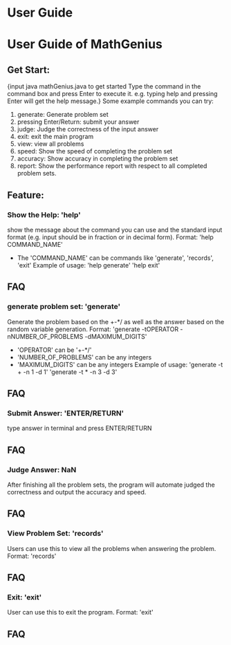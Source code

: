 # User Guide

# User Guide of MathGenius

## Get Start:
{input java mathGenius.java to get started
Type the command in the command box and press Enter to execute it.
e.g. typing help and pressing Enter will get the help message.}
Some example commands you can try:
1. generate: Generate problem set
2. pressing Enter/Return: submit your answer
3. judge: Judge the correctness of the input answer
4. exit: exit the main program
5. view: view all problems
6. speed: Show the speed of completing the problem set
7. accuracy: Show accuracy in completing the problem set
8. report: Show the performance report with respect to all completed problem sets.

## Feature:

### Show the Help: 'help'
show the message about the command you can use and the standard input format (e.g. input should be in fraction or in decimal form).
Format: 'help COMMAND_NAME'
* The 'COMMAND_NAME' can be commands like 'generate', 'records', 'exit'
  Example of usage:
  'help generate'
  'help exit'
## FAQ

### generate problem set: 'generate'
Generate the problem based on the +-*/ as well as the answer based on the random variable generation.
Format: 'generate -tOPERATOR -nNUMBER_OF_PROBLEMS -dMAXIMUM_DIGITS'
* 'OPERATOR' can be '+-*/'
* 'NUMBER_OF_PROBLEMS' can be any integers
* 'MAXIMUM_DIGITS' can be any integers
  Example of usage:
  'generate -t + -n 1 -d 1'
  'generate -t * -n 3 -d 3'
## FAQ

### Submit Answer: 'ENTER/RETURN'
type answer in terminal and press ENTER/RETURN
## FAQ

### Judge Answer: NaN
After finishing all the problem sets, the program will automate judged the correctness and output the accuracy and speed.
## FAQ

### View Problem Set: 'records'
Users can use this to view all the problems when answering the problem.
Format: 'records'
## FAQ

### Exit: 'exit'
User can use this to exit the program.
Format: 'exit'
## FAQ
